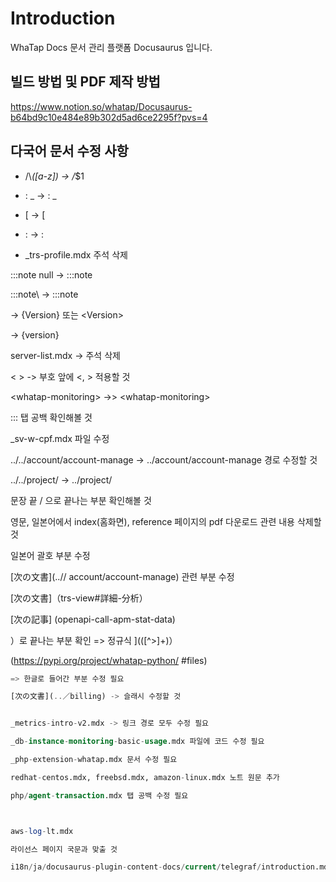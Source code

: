 # Introduction

WhaTap Docs 문서 관리 플랫폼 Docusaurus 입니다.

## 빌드 방법 및 PDF 제작 방법

<https://www.notion.so/whatap/Docusaurus-b64bd9c10e484e89b302d5ad6ce2295f?pvs=4>

## 다국어 문서 수정 사항

* /\\_([a-z]) -> /_$1

* : \_ -> : _

* \[ -> [

* \: -> :
* _trs-profile.mdx 주석 삭제

:::note null -> :::note

:::note\ -> :::note

<Version> -> {Version} 또는 &lt;Version&gt;

<version> -> {version}

<section>

server-list.mdx -> 주석 삭제

< > -> 부호 앞에 &lt;, &gt; 적용할 것

\<whatap-monitoring\> ->> &lt;whatap-monitoring&gt;

  ::: 탭 공백 확인해볼 것

  _sv-w-cpf.mdx 파일 수정

  ../../account/account-manage -> ../account/account-manage 경로 수정할 것

../../project/ -> ../project/

문장 끝 / 으로 끝나는 부분 확인해볼 것

영문, 일본어에서 index(홈화면), reference 페이지의 pdf 다운로드 관련 내용 삭제할 것

일본어 괄호 부분 수정

[次の文書]\(..// account/account-manage) 관련 부분 수정

[次の文書]（trs-view#詳細-分析）

[次の記事] \(openapi-call-apm-stat-data)

）로 끝나는 부분 확인 => 정규식 \]\(([^>]+)）

\(<https://pypi.org/project/whatap-python/> #files)

```sql title='에이전트별 액티브TX 건수, <구간별> 건수, 최근 15초'
=> 한글로 들어간 부분 수정 필요

[次の文書](..／billing) -> 슬래시 수정할 것


_metrics-intro-v2.mdx -> 링크 경로 모두 수정 필요

_db-instance-monitoring-basic-usage.mdx 파일에 코드 수정 필요

_php-extension-whatap.mdx 문서 수정 필요

redhat-centos.mdx, freebsd.mdx, amazon-linux.mdx 노트 원문 추가

php/agent-transaction.mdx 탭 공백 수정 필요



aws-log-lt.mdx

라이선스 페이지 국문과 맞출 것

i18n/ja/docusaurus-plugin-content-docs/current/telegraf/introduction.mdx 국문 파일 인덴트 수정
